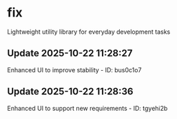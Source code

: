 # fix
Lightweight utility library for everyday development tasks

## Update 2025-10-22 11:28:27
Enhanced UI to improve stability - ID: bus0c1o7


## Update 2025-10-22 11:28:36
Enhanced UI to support new requirements - ID: tgyehi2b

